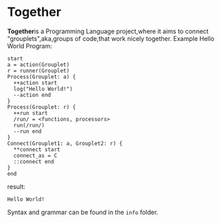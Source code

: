 # Together
**Together**is a Programming Language project,where it aims to connect "grouplets",aka,groups of code,that work nicely together.
Example Hello World Program:
```
start
a = action(Grouplet)
r = runner(Grouplet)
Process(Grouplet: a) {
  ++action start
  log("Hello World!")
  --action end
}
Process(Grouplet: r) {
  ++run start
  /run/ = <functions, processors>
  run(/run/)
  --run end
}
Connect(Grouplet1: a, Grouplet2: r) {
  **connect start
  connect_as = C 
  ::connect end
}
end
```
result:
```
Hello World!
```
Syntax and grammar can be found in the ``info`` folder.
